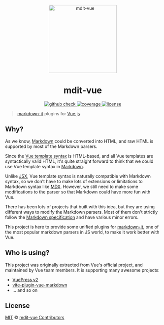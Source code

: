 <p align="center">
  <a href="https://github.com/mdit-vue/mdit-vue" target="_blank">
    <img width="220" src="https://avatars.githubusercontent.com/u/107597382" alt="mdit-vue">
  </a>
</p>

<h1 align="center">
  mdit-vue
</h1>

<p align="center">
  <a href="https://github.com/mdit-vue/mdit-vue/actions/workflows/check.yml" target="_blank">
    <img src="https://github.com/mdit-vue/mdit-vue/actions/workflows/check.yml/badge.svg?branch=main" alt="github check">
  </a>
  <a href="https://coveralls.io/github/mdit-vue/mdit-vue?branch=main" target="_blank">
    <img src="https://coveralls.io/repos/github/mdit-vue/mdit-vue/badge.svg?branch=main" alt="coverage">
  </a>
  <a href="https://github.com/mdit-vue/mdit-vue/blob/main/LICENSE" target="_blank">
    <img src="https://badgen.net/github/license/mdit-vue/mdit-vue" alt="license">
  </a>
</p>

> [markdown-it](https://github.com/markdown-it/markdown-it) plugins for [Vue.js](https://github.com/vuejs/core)

## Why?

As we know, [Markdown](https://www.markdownguide.org/getting-started/) could be converted into HTML, and raw HTML is supported by most of the Markdown parsers.

Since the [Vue template syntax](https://vuejs.org/guide/essentials/template-syntax.html) is HTML-based, and all Vue templates are syntactically valid HTML, it's quite straight forward to think that we could use Vue template syntax in [Markdown](https://en.wikipedia.org/wiki/Markdown).

Unlike [JSX](https://reactjs.org/docs/introducing-jsx.html), Vue template syntax is naturally compatible with Markdown syntax, so we don't have to make lots of extensions or limitations to Markdown syntax like [MDX](https://mdxjs.com/). However, we still need to make some modifications to the parser so that Markdown could have more fun with Vue.

There has been lots of projects that built with this idea, but they are using different ways to modify the Markdown parsers. Most of them don't strictly follow the [Markdown specification](https://commonmark.org/) and have various minor errors.

This project is here to provide some unified plugins for [markdown-it](https://github.com/markdown-it/markdown-it), one of the most popular markdown parsers in JS world, to make it work better with Vue.

## Who is using?

This project was originally extracted from Vue's official project, and maintained by Vue team members. It is supporting many awesome projects:

- [VuePress v2](https://github.com/vuepress/vuepress-next)
- [vite-plugin-vue-markdown](https://github.com/antfu/vite-plugin-vue-markdown)
- ... and so on

## License

[MIT](https://github.com/mdit-vue/mdit-vue/blob/main/LICENSE) &copy; [mdit-vue Contributors](https://github.com/mdit-vue/mdit-vue/graphs/contributors)
